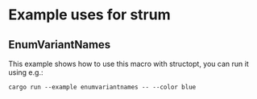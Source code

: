 # Example uses for strum

## EnumVariantNames

This example shows how to use this macro with structopt, you can run it using e.g.:

`cargo run --example enumvariantnames -- --color blue`
